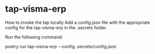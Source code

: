 # tap-visma-erp

How to invoke the tap locally
Add a config.json file with the appropriate config for the tap-visma-erp in the .secrets folder.

Run the following command:

poetry run tap-visma-erp --config .secrets/config.json

